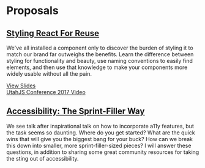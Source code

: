 # Proposals

## <a href="https://github.com/knittingcodemonkey/presentation-proposals/blob/master/styling-react-for-reuse.md">Styling React For Reuse</a>
We've all installed a component only to discover the burden of styling it to match our brand far outweighs the benefits. 
Learn the difference between styling for functionality and beauty, use naming conventions to easily find elements, and 
then use that knowledge to make your components more widely usable without all the pain.

<a href="http://styling-react-for-reuse.surge.sh">View Slides</a><br />
<a href="https://www.youtube.com/watch?v=1H8TO1fVuLY">UtahJS Conference 2017 Video</a>


## <a href="https://github.com/knittingcodemonkey/presentation-proposals/blob/master/accessibility-the_sprint-filler_way.md">Accessibility: The Sprint-Filler Way</a>
We see talk after inspirational talk on how to incorporate a11y features, but the task seems so daunting. Where do you get started? What are the quick wins that will give you the biggest bang for your buck? How can we break this down into smaller, more sprint-filler-sized pieces? I will answer these questions, in addition to sharing some great community resources for taking the sting out of accessibility.
